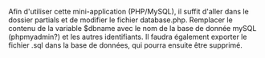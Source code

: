 Afin d'utiliser cette mini-application (PHP/MySQL), il suffit d'aller dans le dossier partials et de modifier le fichier database.php.
Remplacer le contenu de la variable $dbname avec le nom de la base de donnée mySQL (phpmyadmin?) et les autres identifiants.
Il faudra également exporter le fichier .sql dans la base de données, qui pourra ensuite être supprimé.